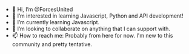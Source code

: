 - 👋 Hi, I’m @ForcesUnited
- 👀 I’m interested in learning Javascript, Python and API development!
- 🌱 I’m currently learning Javascript.
- 💞️ I’m looking to collaborate on anything that I can support with.
- 📫 How to reach me: Probably from here for now. I'm new to this community and pretty tentative.

<!---
ForcesUnited/ForcesUnited is a ✨ special ✨ repository because its `README.md` (this file) appears on your GitHub profile.
You can click the Preview link to take a look at your changes.
--->
